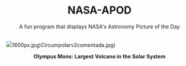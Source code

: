 <div align="center">
  <h1>
    NASA-APOD
  </h1>
</div>
  
<div align="center">
  A fun program that displays NASA's Astronomy Picture of the Day
</div>

<br>

![](https://apod.nasa.gov/apod/image/2304/OlympusMons_MarsExpress_6000.jpg)1600px.jpg)Circumpolarv2comentada.jpg)

<p align = "center">
  <b>Olympus Mons: Largest Volcano in the Solar System</b>
</p>
